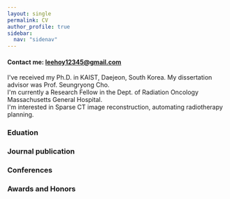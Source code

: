 ```yaml
---
layout: single
permalink: CV
author_profile: true
sidebar:
  nav: "sidenav"
---
```


#### Contact me: leehoy12345@gmail.com
I've received my Ph.D. in KAIST, Daejeon, South Korea. My dissertation advisor was Prof. Seungryong Cho.  
I'm currently a Research Fellow in the Dept. of Radiation Oncology Massachusetts General Hospital.  
I'm interested in Sparse CT image reconstruction, automating radiotherapy planning.  
### Eduation

### Journal publication

### Conferences

### Awards and Honors

